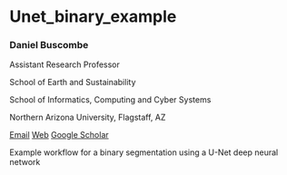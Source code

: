 # Unet_binary_example

### Daniel Buscombe

Assistant Research Professor

School of Earth and Sustainability

School of Informatics, Computing and Cyber Systems


Northern Arizona University, Flagstaff, AZ

[Email](mailto:daniel.buscombe@nau.edu)
[Web](www.danielbuscombe.com)
[Google Scholar](https://scholar.google.com/citations?user=bwVl0NwAAAAJ&hl=en)


Example workflow for a binary segmentation using a U-Net deep neural network